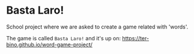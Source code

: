 # Basta Laro!

School project where we are asked to create a game related with 'words'.

The game is called `Basta Laro!` and it's up on:
https://ter-bino.github.io/word-game-project/
